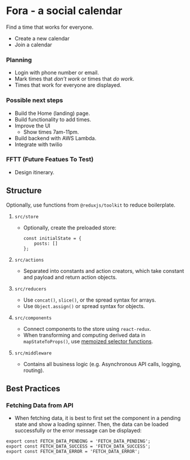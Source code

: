 # Fora - a social calendar

Find a time that works for everyone.

* Create a new calendar
* Join a calendar

### Planning
* Login with phone number or email.
* Mark times that _don’t work_ or times that _do work_.
* Times that work for everyone are displayed.

### Possible next steps
* Build the Home (landing) page.
* Build functionality to add times.
* Improve the UI
  * Show times 7am-11pm.
* Build backend with AWS Lambda.
* Integrate with twilio

### FFTT (Future Featues To Test)
* Design itinerary.

## Structure

Optionally, use functions from `@reduxjs/toolkit` to reduce boilerplate.

1. `src/store`
    * Optionally, create the preloaded store:
        ```
        const initialState = {
            posts: []
        };
        ```

2. `src/actions`
    * Separated into constants and action creators, which take constant and payload and return action objects.

3. `src/reducers`
    * Use `concat()`, `slice()`, or the spread syntax for arrays.
    * Use `Object.assign()` or spread syntax for objects.

4. `src/components`
    * Connect components to the store using `react-redux`.
    * When transforming and computing derived data in `mapStateToProps()`, use 
    [memoized selector functions](https://redux.js.org/recipes/computing-derived-data#creating-a-memoized-selector).

5. `src/middleware`
    * Contains all business logic (e.g. Asynchronous API calls, logging, routing).


## Best Practices

### Fetching Data from API
* When fetching data, it is best to first set the component in a pending state and show a loading spinner. Then, the data can be loaded successfully or the error message can be displayed:
```
export const FETCH_DATA_PENDING = 'FETCH_DATA_PENDING';
export const FETCH_DATA_SUCCESS = 'FETCH_DATA_SUCCESS';
export const FETCH_DATA_ERROR = 'FETCH_DATA_ERROR';
```